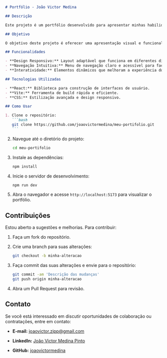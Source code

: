 ````markdown
# Portfólio - João Victor Medina

## Descrição

Este projeto é um portfólio desenvolvido para apresentar minhas habilidades e projetos como desenvolvedor. A aplicação é uma vitrine interativa que demonstra as tecnologias e métodos que utilizo no meu trabalho. O portfólio foi criado com foco em design moderno e responsividade.

## Objetivo

O objetivo deste projeto é oferecer uma apresentação visual e funcional das minhas experiências e competências, permitindo que potenciais empregadores e colaboradores explorem meu trabalho de forma intuitiva.

## Funcionalidades

- **Design Responsivo:** Layout adaptável que funciona em diferentes dispositivos e tamanhos de tela.
- **Navegação Intuitiva:** Menu de navegação claro e acessível para facilitar a exploração do conteúdo.
- **Interatividade:** Elementos dinâmicos que melhoram a experiência do usuário.

## Tecnologias Utilizadas

- **React:** Biblioteca para construção de interfaces de usuário.
- **Vite:** Ferramenta de build rápida e eficiente.
- **CSS:** Estilização avançada e design responsivo.

## Como Usar

1. Clone o repositório:
   ```bash
   git clone https://github.com/joaovictormedina/meu-portifolio.git
   ```
````

2. Navegue até o diretório do projeto:

   ```bash
   cd meu-portifolio
   ```

3. Instale as dependências:

   ```bash
   npm install
   ```

4. Inicie o servidor de desenvolvimento:

   ```bash
   npm run dev
   ```

5. Abra o navegador e acesse `http://localhost:5173` para visualizar o portfólio.

## Contribuições

Estou aberto a sugestões e melhorias. Para contribuir:

1. Faça um fork do repositório.

2. Crie uma branch para suas alterações:

   ```bash
   git checkout -b minha-alteracao
   ```

3. Faça commit das suas alterações e envie para o repositório:

   ```bash
   git commit -am 'Descrição das mudanças'
   git push origin minha-alteracao
   ```

4. Abra um Pull Request para revisão.

## Contato

Se você está interessado em discutir oportunidades de colaboração ou contratações, entre em contato:

- **E-mail:** [joaovictor.zipp@gmail.com](mailto:joaovictor.zipp@gmail.com)

- **LinkedIn:** [João Victor Medina Pinto](https://www.linkedin.com/in/joaovictormedina)

- **GitHub:** [joaovictormedina](https://github.com/joaovictormedina)

```

```
